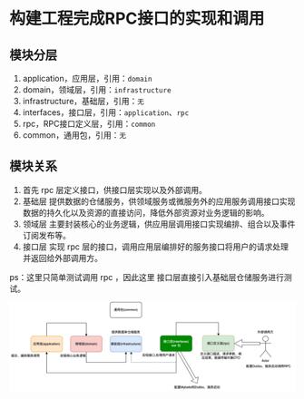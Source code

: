 # 构建工程完成RPC接口的实现和调用

## 模块分层

1. application，应用层，引用：`domain`
2. domain，领域层，引用：`infrastructure`
3. infrastructure，基础层，引用：`无`
4. interfaces，接口层，引用：`application`、`rpc`
5. rpc，RPC接口定义层，引用：`common`
6. common，通用包，引用：`无`

## 模块关系

1. 首先 rpc 层定义接口，供接口层实现以及外部调用。
2. 基础层 提供数据的仓储服务，供领域服务或微服务外的应用服务调用接口实现数据的持久化以及资源的直接访问，降低外部资源对业务逻辑的影响。
3. 领域层 主要封装核心的业务逻辑，供应用层调用接口实现编排、组合以及事件订阅发布等。
4. 接口层 实现 rpc 层的接口，调用应用层编排好的服务接口将用户的请求处理并返回给外部调用方。

ps：这里只简单测试调用 rpc ，因此这里 接口层直接引入基础层仓储服务进行测试。

![step02.drawio](images/step02.drawio.png)